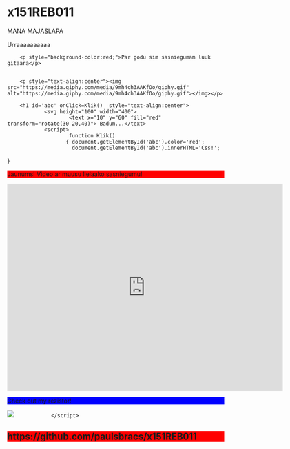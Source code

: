 # x151REB011


MANA MAJASLAPA

<!DOCTYPE html>
Urraaaaaaaaaa

        <p style="background-color:red;">Par godu sim sasniegumam luuk gitaara</p>


        <p style="text-align:center"><img src="https://media.giphy.com/media/9mh4ch3AAKfOo/giphy.gif" alt="https://media.giphy.com/media/9mh4ch3AAKfOo/giphy.gif"></img></p>

        <h1 id='abc' onClick=Klik()  style="text-align:center">
                <svg height="100" width="400">
                        <text x="10" y="60" fill="red" transform="rotate(30 20,40)"> Badum...</text>
                <script>
                        function Klik()
                       { document.getElementById('abc').color='red';
                         document.getElementById('abc').innerHTML='Css!';

}
        <p style="background-color:red;">Jaunums! Video ar muusu lielaako sasniegumu!</p>
        <iframe width="640" height="480" src="https://www.youtube.com/embed/DGI5fzda9f8" frameborder="0" allowfullscreen></iframe>



<p style="background-color:blue;">Check out my rezistor!</p>
<img src="//lh3.googleusercontent.com/-nUY91ROscGw/V0fg8w2LUII/AAAAAAAAAFo/QlKIwtOzkiUdmG_V4JUreMe9QcTlkJ7WQCL0B/w426-h240/rezistors_live_editor.png" class="ar Mc" style="max-height:240px; max-width:426px;" ite$

                </script>



</svg>
</h1>






<h2 style="background-color:red;text-align:left;">https://github.com/paulsbracs/x151REB011<a href="https://github.com/paulsbracs/x151REB011>https://github.com/paulsbracs/x151REB011</a></h2>


</body>
</html>






2 CUSKA

#int PIN_SCE = 6; //SS int PIN_RESET = 7; int PIN_DC = 5; // data int PIN_SDIN = 4 ; //MOSI SIMO int PIN_SCLK =3 ; //CLK SCLK #int PIN_BL =9 ; //BL LED int PIN_VCC =2 ; //Vcc +-
#define LCD_C LOW //command
#define LCD_D HIGH //data high command low.
#define LCD_X 84 ///character area //
#define LCD_Y 48 //consists of banks of 7 by eight pixels.//
#define LCD_DATA 1

const unsigned char nokia [] = { 0x00, 0xE0, 0xE0, 0xE0, 0xE0, 0xE0, 0xE0, 0xE0, 0xE0, 0x80, 0x00, 0x00, 0x00, 0x00, 0x00, 0x00, 0xE0, 0xE0, 0xE0, 0xE0, 0x00, 0x00, 0xC0, 0xE0, 0xE0, 0xE0, 0xE0, 0xE0, 0xE0, 0xE0, 0xE0, 0xE0, 0xE0, 0xE0, 0xE0, 0xE0, 0xE0, 0xC0, 0x80, 0x00, 0xE0, 0xE0, 0xE0, 0xE0, 0xE0, 0x00, 0x00, 0x00, 0x00, 0x80, 0xC0, 0xE0, 0xE0, 0xE0, 0xE0, 0x60, 0x20, 0x00, 0x40, 0xE0, 0xE0, 0xE0, 0xE0, 0x00, 0x00, 0x00, 0x00, 0x00, 0x00, 0x00, 0xC0, 0xE0, 0xE0, 0xE0, 0xE0, 0xE0, 0xC0, 0x00, 0x00, 0x00, 0x00, 0x00, 0x00, 0x00, 0x00, 0xFF, 0xFF, 0xFF, 0xFF, 0x0F, 0x0F, 0x3F, 0xFF, 0xFF, 0xFE, 0xF8, 0xF0, 0xC0, 0x00, 0x00, 0xFF, 0xFF, 0xFF, 0xFF, 0x00, 0xFE, 0xFF, 0xFF, 0xFF, 0xFF, 0x03, 0x03, 0x03, 0x03, 0x03, 0x03, 0x03, 0x03, 0x03, 0xFF, 0xFF, 0xFF, 0xFF, 0x00, 0xFF, 0xFF, 0xFF, 0xFF, 0xFF, 0xF0, 0xF8, 0xFC, 0xFE, 0xFF, 0xDF, 0x0F, 0x07, 0x03, 0x00, 0x00, 0x00, 0x00, 0xFC, 0xFF, 0xFF, 0xFF, 0xFF, 0x00, 0x00, 0x00, 0x00, 0xE0, 0xF8, 0xFF, 0xFF, 0x7F, 0x1F, 0x07, 0x1F, 0xFF, 0xFF, 0xFF, 0xF8, 0xE0, 0x00, 0x00, 0x00, 0x00, 0x00, 0xFF, 0xFF, 0xFF, 0xFF, 0x01, 0x00, 0x00, 0x00, 0x01, 0x07, 0x1F, 0x7F, 0xFF, 0xFF, 0xFE, 0xFF, 0xFF, 0xFF, 0xFF, 0x00, 0x0F, 0x7F, 0xFF, 0xFF, 0xFF, 0xF8, 0xF8, 0xF8, 0xF8, 0xF8, 0xF8, 0xF8, 0xF8, 0xF8, 0xFF, 0xFF, 0x7F, 0x1F, 0x00, 0xFF, 0xFF, 0xFF, 0xFF, 0xFF, 0x00, 0x01, 0x03, 0x07, 0x1F, 0x3F, 0x7F, 0xFE, 0xFC, 0xF8, 0xF0, 0xC0, 0x80, 0xF9, 0xFF, 0xFF, 0xFF, 0xFF, 0x00, 0xE0, 0xFC, 0xFF, 0xFF, 0x7F, 0x1F, 0x1F, 0x1F, 0x1F, 0x1F, 0x1F, 0x1F, 0x1F, 0x1F, 0xFF, 0xFF, 0xFF, 0xFC, 0xE0, 0x00, 0x00, 0x00, 0xC0, 0xC0, 0x40, 0x00, 0x00, 0x00, 0x00, 0x00, 0x00, 0x00, 0x00, 0x00, 0x00, 0x00, 0x00, 0x00, 0x00, 0x00, 0x00, 0x00, 0x00, 0x00, 0x00, 0x00, 0x00, 0x00, 0x00, 0x00, 0x00, 0x00, 0x00, 0x00, 0x80, 0x00, 0x00, 0x60, 0x00, 0x00, 0x00, 0x00, 0x00, 0x00, 0x00, 0x00, 0x00, 0x00, 0x00, 0x00, 0x00, 0x00, 0x00, 0x00, 0xC0, 0xC0, 0xC0, 0x80, 0x00, 0x00, 0x00, 0x00, 0x00, 0x00, 0x00, 0x00, 0x00, 0x00, 0x00, 0x00, 0x00, 0x00, 0x00, 0x00, 0x00, 0x00, 0xE0, 0x00, 0x00, 0x00, 0x00, 0x00, 0x00, 0x00, 0x00, 0xFF, 0xDF, 0x00, 0x00, 0xF0, 0xFE, 0x06, 0x06, 0xFE, 0x70, 0xFE, 0xFE, 0x06, 0x06, 0xFE, 0x00, 0xFE, 0x1E, 0x02, 0x86, 0xFC, 0x00, 0xFC, 0x66, 0x62, 0x7E, 0x38, 0xF8, 0xFE, 0x06, 0x02, 0x02, 0xFF, 0xFF, 0x02, 0x02, 0xFE, 0x00, 0x00, 0xFE, 0x06, 0x06, 0xFE, 0x00, 0xF8, 0xDE, 0x02, 0x06, 0xFE, 0x00, 0x00, 0x00, 0x00, 0xFF, 0x60, 0x60, 0x3F, 0x00, 0xFC, 0x66, 0x62, 0x7E, 0x38, 0xF8, 0xFE, 0x02, 0x06, 0xFC, 0x00, 0xFE, 0xFE, 0x02, 0x06, 0xFC, 0x00, 0xFF, 0x80, 0xF0, 0xFE, 0x62, 0x66, 0x7C, 0x00, 0x00, 0x01, 0x07, 0x0C, 0x0C, 0x04, 0x07, 0x0C, 0x0C, 0x07, 0x00, 0x07, 0x07, 0x00, 0x00, 0x07, 0x00, 0x07, 0x07, 0x00, 0x01, 0x07, 0x00, 0x07, 0x06, 0x0C, 0x0C, 0x00, 0x01, 0x07, 0x0C, 0x0C, 0x00, 0x03, 0x0F, 0x0C, 0x04, 0x07, 0x00, 0x00, 0x07, 0x00, 0x00, 0x07, 0x00, 0x03, 0x27, 0x2C, 0x2E, 0x3F, 0x00, 0x00, 0x00, 0x00, 0x07, 0x00, 0x00, 0x00, 0x00, 0x07, 0x0E, 0x0C, 0x0C, 0x00, 0x01, 0x07, 0x0C, 0x0E, 0x07, 0x00, 0x3F, 0x1F, 0x0C, 0x06, 0x03, 0x00, 0x07, 0x00, 0x00, 0x07, 0x0C, 0x0C, 0x04, 0x00, }; void posmarker() { LcdWrite( 0, 0x80|0); LcdWrite( 0, 0x40|0); } void pozicija(char x, char y) { LcdWrite( 0, 0x80|x); LcdWrite( 0, 0x40|y); } void kursors(unsigned char z) { digitalWrite(PIN_DC,HIGH); digitalWrite(PIN_SCE, LOW); //shiftOut(PIN_SDIN, PIN_SCLK, MSBFIRST,nokia[index3]); shiftOut(PIN_SDIN, PIN_SCLK, MSBFIRST,z); digitalWrite(PIN_SCE, HIGH); }

void LcdClear(void) { for(int index = 0; index < 504; index++){ LcdWrite(LCD_D, 0x00); } } void LcdWrite(byte dc, byte data) { digitalWrite(PIN_DC, dc); digitalWrite(PIN_SCE, LOW); shiftOut(PIN_SDIN, PIN_SCLK, MSBFIRST, data); digitalWrite(PIN_SCE, HIGH); } void initialise() { pinMode(PIN_VCC, OUTPUT); pinMode(PIN_SCE, OUTPUT); pinMode(PIN_RESET, OUTPUT); pinMode(PIN_DC, OUTPUT); pinMode(PIN_SDIN, OUTPUT); pinMode(PIN_SCLK, OUTPUT); pinMode(PIN_BL, OUTPUT); digitalWrite(PIN_VCC, HIGH); digitalWrite(PIN_RESET, LOW); digitalWrite(PIN_RESET, HIGH); LcdWrite(0, 0x21); //Tell LCD that extended commands follow LcdWrite(0, 0xB9); //Set LCD Vop (Contrast): Try 0xB1(good @ 3.3V) or 0xBF if your display is too dark LcdWrite(0, 0x04); //Set Temp coefficent LcdWrite(0, 0x14); //LCD bias mode 1:48: Try 0x13 or 0x14 LcdWrite(0, 0x20); //We must send 0x20 before modifying the display control mode LcdWrite(0, 0x0C); //Set display control, normal mode. 0x0D for inverse //digitalWrite(PIN_BL, HIGH); } void setup() { initialise(); LcdClear(); posmarker(); } void loop(){ pozicija(0,0); for (int index3 = 0; index3 < 84; index3++) { digitalWrite(PIN_DC,HIGH); digitalWrite(PIN_SCE, LOW); //shiftOut(PIN_SDIN, PIN_SCLK, MSBFIRST,nokia[index3]); shiftOut(PIN_SDIN, PIN_SCLK, MSBFIRST,0xFF); digitalWrite(PIN_SCE, HIGH); } pozicija(0,5); for (int index3 = 0; index3 < 84; index3++) { digitalWrite(PIN_DC,HIGH); digitalWrite(PIN_SCE, LOW); //shiftOut(PIN_SDIN, PIN_SCLK, MSBFIRST,nokia[index3]); shiftOut(PIN_SDIN, PIN_SCLK, MSBFIRST,0xFF); digitalWrite(PIN_SCE, HIGH); }

for (int index3 = 0; index3 < 6; index3++) {
  pozicija(83,index3);
  kursors(0xFF);
}
for (int index3 = 0; index3 < 84; index3++) {
  pozicija(index3,2);
  kursors(0xFF);//uzzimesana
  delay(200);
  pozicija(index3,2);
  kursors(0x01);//dzesana
  pozicija(index3,2);
  kursors(0x84);//uzzimesana
  }

  for (int index3 = 84; index3 > 0; index3++) {
  pozicija(index3,2);
  kursors(0xFF);//uzzimesana
  delay(200);
  pozicija(index3,2);
  kursors(0x01);//dzesana
  }

delay(2000);


